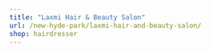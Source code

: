 ```yaml
---
title: "Laxmi Hair & Beauty Salon"
url: /new-hyde-park/laxmi-hair-and-beauty-salon/
shop: hairdresser
---
```

